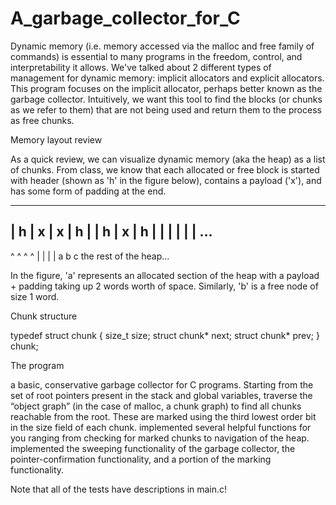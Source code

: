 # A_garbage_collector_for_C

Dynamic memory (i.e. memory accessed via the malloc and free family of commands) is essential to many programs in the freedom, control, and interpretability it allows. We've talked about 2 different types of management for dynamic memory: implicit allocators and explicit allocators. This program focuses on the implicit allocator, perhaps better known as the garbage collector. Intuitively, we want this tool to find the blocks (or chunks as we refer to them) that are not being used and return them to the process as free chunks.

Memory layout review

As a quick review, we can visualize dynamic memory (aka the heap) as a list of chunks. From class, we know that each allocated or free block is started with header (shown as 'h' in the figure below), contains a payload ('x'), and has some form of padding at the end.

----------------------------------------------------------------------
| h  | x  | x  | h  |    | h  | x  | h  |    |    |    |    |    |    ...
----------------------------------------------------------------------
^              ^         ^         ^
|              |         |         |
a              b         c         the rest of the heap...

In the figure, 'a' represents an allocated section of the heap with a payload + padding taking up 2 words worth of space. Similarly, 'b' is a free node of size 1 word.

Chunk structure

typedef struct chunk {
         size_t size;
         struct chunk* next;
         struct chunk* prev;
} chunk;

The program

a basic, conservative garbage collector for C programs. Starting from the set of root pointers present in the stack and global variables,  traverse the “object graph” (in the case of malloc, a chunk graph) to find all chunks reachable from the root. These are marked using the third lowest order bit in the size field of each chunk. implemented several helpful functions for you ranging from checking for marked chunks to navigation of the heap.  implemented the sweeping functionality of the garbage collector, the pointer-confirmation functionality, and a portion of the marking functionality.

Note that all of the tests have descriptions in main.c!
